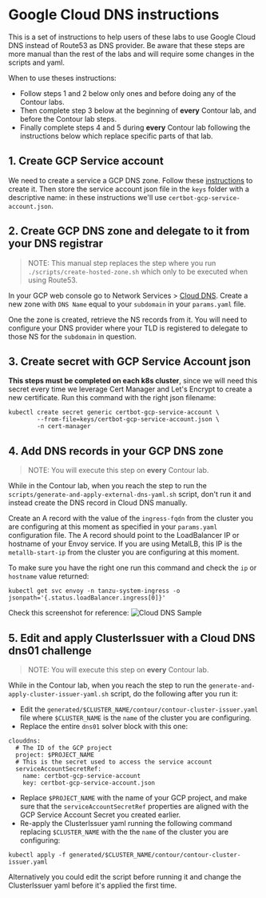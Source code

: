 # Google Cloud DNS instructions

This is a set of instructions to help users of these labs to use Google Cloud DNS instead of Route53 as DNS provider. Be aware that these steps are more manual than the rest of the labs and will require some changes in the scripts and yaml.

When to use theses instructions:
- Follow steps 1 and 2 below only ones and before doing any of the Contour labs.
- Then complete step 3 below at the beginning of **every** Contour lab, and before the Contour lab steps.
- Finally complete steps 4 and 5 during **every** Contour lab following the instructions below which replace specific parts of that lab.

## 1. Create GCP Service account

We need to create a service a GCP DNS zone. Follow these [instructions](https://certbot-dns-google.readthedocs.io/en/stable/) to create it. Then store the service account json file in the `keys` folder with a descriptive name: in these instructions we'll use `certbot-gcp-service-account.json`.


## 2. Create GCP DNS zone and delegate to it from your DNS registrar

> NOTE: This manual step replaces the step where you run `./scripts/create-hosted-zone.sh` which only to be executed when using Route53.

In your GCP web console go to Network Services > [Cloud DNS](https://console.cloud.google.com/net-services/dns/zones/). Create a new zone with `DNS Name` equal to your `subdomain` in your `params.yaml` file.

One the zone is created, retrieve the NS records from it. You will need to configure your DNS provider where your TLD is registered to delegate to those NS for the `subdomain` in question.

## 3. Create secret with GCP Service Account json

**This steps must be completed on each k8s cluster**, since we will need this secret every time we leverage Cert Manager and Let's Encrypt to create a new certificate. Run this command with the right json filename:
```
kubectl create secret generic certbot-gcp-service-account \
        --from-file=keys/certbot-gcp-service-account.json \
        -n cert-manager
```

## 4. Add DNS records in your GCP DNS zone

> NOTE: You will execute this step on **every** Contour lab.

While in the Contour lab, when you reach the step to run the `scripts/generate-and-apply-external-dns-yaml.sh` script, don't run it and instead create the DNS record in Cloud DNS manually.

Create an A record with the value of the `ingress-fqdn` from the cluster you are configuring at this moment as specified in your `params.yaml` configuration file. The A record should point to the LoadBalancer IP or hostname of your Envoy service. If you are using MetalLB, this IP is the `metallb-start-ip` from the cluster you are configuring at this moment.

To make sure you have the right one run this command and check the `ip` or `hostname` value returned:
```
kubectl get svc envoy -n tanzu-system-ingress -o jsonpath='{.status.loadBalancer.ingress[0]}'
```

Check this screenshot for reference:
![Cloud DNS Sample](cloud_dns_sample.png)


## 5. Edit and apply ClusterIssuer with a Cloud DNS dns01 challenge

> NOTE: You will execute this step on **every** Contour lab.

While in the Contour lab, when you reach the step to run the `generate-and-apply-cluster-issuer-yaml.sh` script, do the following after you run it:
- Edit the `generated/$CLUSTER_NAME/contour/contour-cluster-issuer.yaml` file where `$CLUSTER_NAME` is the `name` of the cluster you are configuring.
- Replace the entire `dns01` solver block with this one:
```
clouddns:
  # The ID of the GCP project
  project: $PROJECT_NAME
  # This is the secret used to access the service account
  serviceAccountSecretRef:
    name: certbot-gcp-service-account
    key: certbot-gcp-service-account.json
```
- Replace `$PROJECT_NAME` with the name of your GCP project, and make sure that the `serviceAccountSecretRef` properties are aligned with the GCP Service Account Secret you created earlier.
- Re-apply the ClusterIssuer yaml running the following command replacing `$CLUSTER_NAME` with the the `name` of the cluster you are configuring:
```
kubectl apply -f generated/$CLUSTER_NAME/contour/contour-cluster-issuer.yaml
```

Alternatively you could edit the script before running it and change the ClusterIssuer yaml before it's applied the first time.
